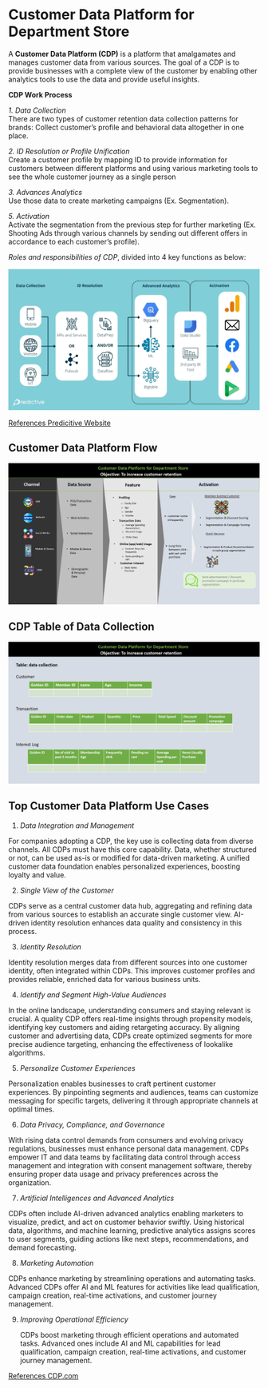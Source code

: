 # Customer Data Platform for Department Store     
A **Customer Data Platform (CDP)** is a platform that amalgamates and manages customer data from various sources. The goal of a CDP is to provide businesses with a complete view of the customer by enabling other analytics tools to use the data and provide useful insights.     


**CDP Work Process**     

*1. Data Collection*     
There are two types of customer retention data collection patterns for brands: Collect customer’s profile and behavioral data altogether in one place.     

*2. ID Resolution or Profile Unification*     
Create a customer profile by mapping ID to provide information for customers between different platforms and using various marketing tools to see the whole customer journey as a single person     

*3. Advances Analytics*     
Use those data to create marketing campaigns (Ex. Segmentation).

*5. Activation*     
Activate the segmentation from the previous step for further marketing (Ex. Shooting Ads through various channels by sending out different offers in accordance to each customer’s profile).   

*Roles and responsibilities of CDP*, divided into 4 key functions as below:      

![CDP Flow](https://github.com/Pinnun/MADT8101-Seminar-in-Advanced-Analytic/blob/c8e0ff630862c44175f93cd3205cbbe128e52eed/1%20Customer%20Data%20Platform/Raw%20Data/CDP%20RR.png)     

[References Predicitive Website](https://www.salesforce.com/ap/resources/guides/getting-started-with-a-customer-data-platform/)     


## Customer Data Platform Flow
![CDP Flow](https://github.com/Pinnun/MADT8101-Seminar-in-Advanced-Analytic/blob/1a76e48cbf53ad34361745ac29dd77ece66f35b0/1%20Customer%20Data%20Platform/Raw%20Data/CDP%20Flow.png)

## CDP Table of Data Collection
![CDP Data Collection](https://github.com/Pinnun/MADT8101-Seminar-in-Advanced-Analytic/blob/8ff4ef508180fa808fd4fe1508e9a1aab965450c/1%20Customer%20Data%20Platform/Raw%20Data/CDP%20Table%20of%20Data%20Collection.png)

## Top Customer Data Platform Use Cases     
1.  *Data Integration and Management*     
   
   For companies adopting a CDP, the key use is collecting data from diverse channels. All CDPs must have this core capability. Data, whether structured or not, can be used as-is or modified for data-driven marketing. A unified customer data foundation enables personalized experiences, boosting loyalty and value.

2.  *Single View of the Customer*     
   
   CDPs serve as a central customer data hub, aggregating and refining data from various sources to establish an accurate single customer view. AI-driven identity resolution enhances data quality and consistency in this process.     

3.  *Identity Resolution*     
   
   Identity resolution merges data from different sources into one customer identity, often integrated within CDPs. This improves customer profiles and provides reliable, enriched data for various business units.

4.  *Identify and Segment High-Value Audiences*     
   
   In the online landscape, understanding consumers and staying relevant is crucial. A quality CDP offers real-time insights through propensity models, identifying key customers and aiding retargeting accuracy. By aligning customer and advertising data, CDPs create optimized segments for more precise audience targeting, enhancing the effectiveness of lookalike algorithms.

5.  *Personalize Customer Experiences*
    
   Personalization enables businesses to craft pertinent customer experiences. By pinpointing segments and audiences, teams can customize messaging for specific targets, delivering it through appropriate channels at optimal times.

6.  *Data Privacy, Compliance, and Governance*
    
   With rising data control demands from consumers and evolving privacy regulations, businesses must enhance personal data management. CDPs empower IT and data teams by facilitating data control through access management and integration with consent management software, thereby ensuring proper data usage and privacy preferences across the organization.

7.  *Artificial Intelligences and Advanced Analytics*
    
   CDPs often include AI-driven advanced analytics enabling marketers to visualize, predict, and act on customer behavior swiftly. Using historical data, algorithms, and machine learning, predictive analytics assigns scores to user segments, guiding actions like next steps, recommendations, and demand forecasting.

8.  *Marketing Automation*
    
   CDPs enhance marketing by streamlining operations and automating tasks. Advanced CDPs offer AI and ML features for activities like lead qualification, campaign creation, real-time activations, and customer journey management.

9. *Improving Operational Efficiency*
    
   CDPs boost marketing through efficient operations and automated tasks. Advanced ones include AI and ML capabilities for lead qualification, campaign creation, real-time activations, and customer journey management.

[References CDP.com](https://cdp.com/articles/how-to-develop-cdp-use-cases/)
